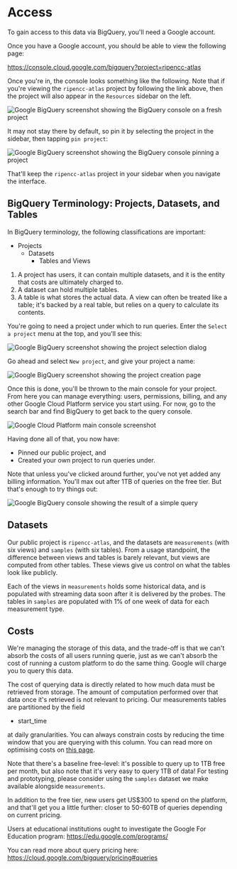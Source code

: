# Access

To gain access to this data via BigQuery, you'll need a Google account.

Once you have a Google account, you should be able to view the following page:

https://console.cloud.google.com/bigquery?project=ripencc-atlas

Once you're in, the console looks something like the following. Note that if
you're viewing the `ripencc-atlas` project by following the link above, then
the project will also appear in the `Resources` sidebar on the left.

![Google BigQuery screenshot showing the BigQuery console on a fresh project](images/ripencc-atlas-bq-0.png)

It may not stay there by default, so pin it by selecting the project in the
sidebar, then tapping `pin project`:

![Google BigQuery screenshot showing the BigQuery console pinning a project](images/ripencc-atlas-bq-1.png)

That'll keep the `ripencc-atlas` project in your sidebar when you navigate the interface. 

## BigQuery Terminology: Projects, Datasets, and Tables

In BigQuery terminology, the following classifications are important:

* Projects
  * Datasets
    * Tables and Views

1. A project has users, it can contain multiple datasets, and it is the entity that costs are ultimately charged to.
2. A dataset can hold multiple tables.
3. A table is what stores the actual data. A view can often be treated like a table; it's backed by a real table, but relies on a query to calculate its contents.

You're going to need a project under which to run queries. Enter the `Select a project` menu at the top, and you'll see this:

![Google BigQuery screenshot showing the project selection dialog](images/ripencc-atlas-bq-2.png)

Go ahead and select `New project`, and give your project a name:

![Google BigQuery screenshot showing the project creation page](images/ripencc-atlas-bq-3.png)

Once this is done, you'll be thrown to the main console for your project. From
here you can manage everything: users, permissions, billing, and any other
Google Cloud Platform service you start using. For now, go to the search bar
and find BigQuery to get back to the query console.

![Google Cloud Platform main console screenshot](images/ripencc-atlas-bq-4.png)

Having done all of that, you now have:

* Pinned our public project, and
* Created your own project to run queries under.

Note that unless you've clicked around further, you've not yet added any
billing information. You'll max out after 1TB of queries on the free tier. But
that's enough to try things out:

![Google BigQuery console showing the result of a simple query](images/ripencc-atlas-bq-5.png)


## Datasets

Our public project is `ripencc-atlas`, and the datasets are `measurements`
(with six views) and `samples` (with six tables). From a usage standpoint, the
difference between views and tables is barely relevant, but views are computed
from other tables. These views give us control on what the tables look like
publicly.

Each of the views in `measurements` holds some historical data, and is populated with
streaming data soon after it is delivered by the probes. The tables in `samples`
are populated with 1% of one week of data for each measurement type.

## Costs

We're managing the storage of this data, and the trade-off is that we can't
absorb the costs of all users running querie, just as we can't absorb the
cost of running a custom platform to do the same thing. Google will charge
you to query this data.

The cost of querying data is directly related to how much data must be
retrieved from storage. The amount of computation performed over that data
once it's retrieved is not relevant to pricing. Our measurements tables are
partitioned by the field

 * start_time

at daily granularities. You can always constrain costs by reducing the time
window that you are querying with this column. You can read more on
optimising costs on [this page](tutorial_cost_efficiency.md).

Note that there's a baseline free-level: it's possible to query up to 1TB free
per month, but also note that it's very easy to query 1TB of data! For
testing and prototyping, please consider using the `samples` dataset we
make available alongside `measurements`.

In addition to the free tier, new users get US$300 to spend on the
platform, and that'll get you a little further: closer to 50-60TB of queries
depending on current pricing.

Users at educational institutions ought to investigate the Google For Education
program: https://edu.google.com/programs/

You can read more about query pricing here: https://cloud.google.com/bigquery/pricing#queries


